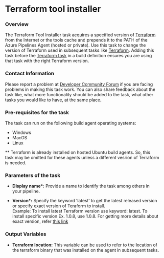 # Terraform tool installer


### Overview

The Terraform Tool Installer task acquires a specified version of [Terraform](https://www.terraform.io/) from the Internet or the tools cache and prepends it to the PATH of the Azure Pipelines Agent (hosted or private). Use this task to change the version of Terraform used in subsequent tasks like [Terraform](https://aka.ms/AA5jd98).
Adding this task before the [Terraform task](https://aka.ms/AA5jd98) in a build definition ensures you are using that task with the right Terraform version.


### Contact Information

Please report a problem at [Developer Community Forum](https://developercommunity.visualstudio.com/spaces/21/index.html) if you are facing problems in making this task work. You can also share feedback about the task like, what more functionality should be added to the task, what other tasks you would like to have, at the same place.


### Pre-requisites for the task

The task can run on the following build agent operating systems:
- Windows
- MacOS
- Linux

** Terraform is already installed on hosted Ubuntu build agents. So, this task may be omitted for these agents unless a different vesrion of Terraform is needed.

### Parameters of the task

* **Display name\*:** Provide a name to identify the task among others in your pipeline.

* **Version\*:** Specify the keyword 'latest' to get the latest released version or specify exact version of Teraform to install.  
Example: 
    To install latest Terraform version use keyword: latest.  To install specific version Ex. 1.0.8, use 1.0.8.
For getting more details about exact version, refer [this link](https://releases.hashicorp.com/terraform/)


### Output Variables

* **Terraform location:** This variable can be used to refer to the location of the terraform binary that was installed on the agent in subsequent tasks.
